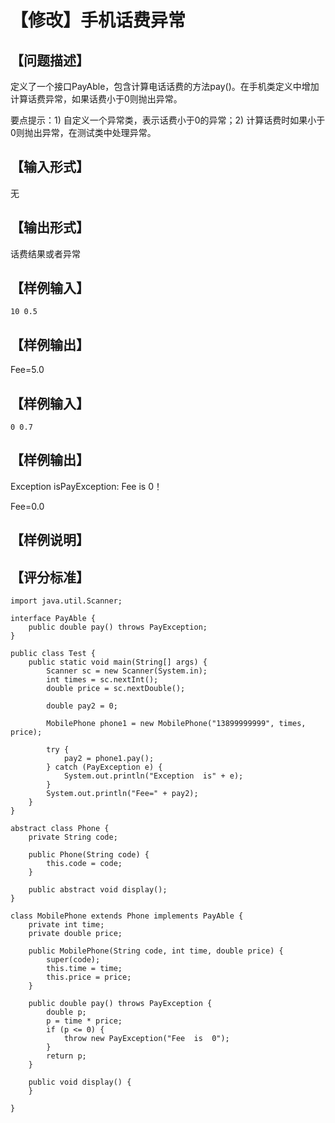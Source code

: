 # 【修改】手机话费异常

## 【问题描述】

定义了一个接口PayAble，包含计算电话话费的方法pay()。在手机类定义中增加计算话费异常，如果话费小于0则抛出异常。

要点提示：1)  自定义一个异常类，表示话费小于0的异常；2)  计算话费时如果小于0则抛出异常，在测试类中处理异常。

## 【输入形式】

无

## 【输出形式】

话费结果或者异常

## 【样例输入】
```
10 0.5
```
## 【样例输出】

Fee=5.0

## 【样例输入】
```
0 0.7
```
## 【样例输出】

Exception isPayException: Fee is 0！

Fee=0.0

## 【样例说明】

## 【评分标准】


```
import java.util.Scanner;

interface PayAble {
    public double pay() throws PayException;
}

public class Test {
    public static void main(String[] args) {
        Scanner sc = new Scanner(System.in);
        int times = sc.nextInt();
        double price = sc.nextDouble();

        double pay2 = 0;

        MobilePhone phone1 = new MobilePhone("13899999999", times, price);

        try {
            pay2 = phone1.pay();
        } catch (PayException e) {
            System.out.println("Exception  is" + e);
        }
        System.out.println("Fee=" + pay2);
    }
}

abstract class Phone {
    private String code;

    public Phone(String code) {
        this.code = code;
    }

    public abstract void display();
}

class MobilePhone extends Phone implements PayAble {
    private int time;
    private double price;

    public MobilePhone(String code, int time, double price) {
        super(code);
        this.time = time;
        this.price = price;
    }

    public double pay() throws PayException {
        double p;
        p = time * price;
        if (p <= 0) {
            throw new PayException("Fee  is  0");
        }
        return p;
    }

    public void display() {
    }

}
```
